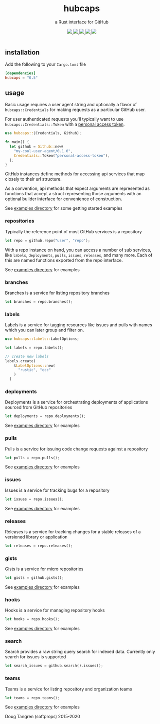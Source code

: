 

<h1 align="center">
  hubcaps
</h1>

<p align="center">
   a Rust interface for GitHub
</p>

<div align="center">
  <a alt="GitHub Actions" href="https://github.com/softprops/hubcaps/actions">
    <img src="https://github.com/softprops/hubcaps/workflows/Main/badge.svg"/>
  </a>
  <a alt="crates.io" href="https://crates.io/crates/hubcaps">
    <img src="https://img.shields.io/crates/v/hubcaps.svg?logo=rust"/>
  </a>
  <a alt="docs.rs" href="http://docs.rs/hubcaps">
    <img src="https://docs.rs/hubcaps/badge.svg"/>
  </a>
  <a alt="latest docs" href="https://softprops.github.io/hubcaps">
   <img src="https://img.shields.io/badge/docs-latest-green.svg"/>
  </a>
  <a alt="license" href="LICENSE">
    <img src="https://img.shields.io/badge/license-MIT-brightgreen.svg"/>
  </a>
</div>

<br />

## installation

Add the following to your `Cargo.toml` file

```toml
[dependencies]
hubcaps = "0.5"
```

## usage

Basic usage requires a user agent string and
optionally a flavor of `hubcaps::Credentials` for making requests as a particular
GitHub user.

For user authenticated requests you'll typically want to use
`hubcaps::Credentials::Token` with a
[personal access token](https://github.com/settings/tokens).

```rust
use hubcaps::{Credentials, Github};

fn main() {
  let github = Github::new(
    "my-cool-user-agent/0.1.0",
    Credentials::Token("personal-access-token"),
  );
}
```

GitHub instances define methods for accessing api services that map closely to
their url structure.

As a convention, api methods that expect arguments are represented as functions
that accept a struct representing those arguments with an optional builder
interface for convenience of construction.

See [examples directory](examples/) for some getting started examples

### repositories

Typically the reference point of most GitHub services is a repository

```rust
let repo = github.repo("user", "repo");
```

With a repo instance on hand, you can access a number of sub services,
like `labels`, `deployments`, `pulls`, `issues`, `releases`, and many more.
Each of this are named functions exported from the repo interface.

See [examples directory](examples/repos.rs) for examples

### branches

Branches is a service for listing repository branches

```rust
let branches = repo.branches();
```

### labels

Labels is a service for tagging resources like issues and pulls with names which you can later group and filter on.

```rust
use hubcaps::labels::LabelOptions;

let labels = repo.labels();

// create new labels
labels.create(
    &LabelOptions::new(
      "rustic", "ccc"
    )
  )
```

### deployments

Deployments is a service for orchestrating deployments of applications sourced from GitHub repositories

```rust
let deployments = repo.deployments();
```

See [examples directory](examples/deployments.rs) for examples

### pulls

Pulls is a service for issuing code change requests against a repository

```rust
let pulls = repo.pulls();
```

See [examples directory](examples/pulls.rs) for examples

### issues

Issues is a service for tracking bugs for a repository

```rust
let issues = repo.issues();
```

See [examples directory](examples/issues.rs) for examples

### releases

Releases is a service for tracking changes for a stable releases of a versioned library or application

```rust
let releases = repo.releases();
```

### gists

Gists is a service for micro repositories

```rust
let gists = github.gists();
```

See [examples directory](examples/gists.rs) for examples


### hooks

Hooks is a service for managing repository hooks

```rust
let hooks = repo.hooks();
```

See [examples directory](examples/hooks.rs) for examples

### search

Search provides a raw string query search for indexed data. Currently only search for issues is supported

```rust
let search_issues = github.search().issues();
```

### teams

Teams is a service for listing repository and organization teams

```rust
let teams = repo.teams();
```

See [examples directory](examples/teams.rs) for examples

Doug Tangren (softprops) 2015-2020
